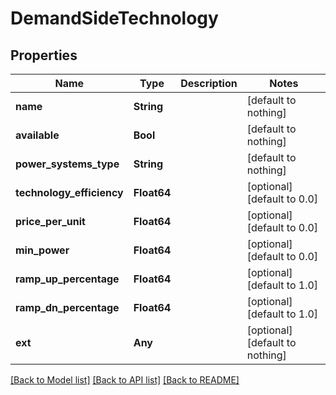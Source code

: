 # DemandSideTechnology


## Properties
Name | Type | Description | Notes
------------ | ------------- | ------------- | -------------
**name** | **String** |  | [default to nothing]
**available** | **Bool** |  | [default to nothing]
**power_systems_type** | **String** |  | [default to nothing]
**technology_efficiency** | **Float64** |  | [optional] [default to 0.0]
**price_per_unit** | **Float64** |  | [optional] [default to 0.0]
**min_power** | **Float64** |  | [optional] [default to 0.0]
**ramp_up_percentage** | **Float64** |  | [optional] [default to 1.0]
**ramp_dn_percentage** | **Float64** |  | [optional] [default to 1.0]
**ext** | **Any** |  | [optional] [default to nothing]


[[Back to Model list]](../README.md#models) [[Back to API list]](../README.md#api-endpoints) [[Back to README]](../README.md)


